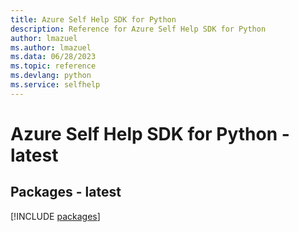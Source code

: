 ```yaml
---
title: Azure Self Help SDK for Python
description: Reference for Azure Self Help SDK for Python
author: lmazuel
ms.author: lmazuel
ms.data: 06/28/2023
ms.topic: reference
ms.devlang: python
ms.service: selfhelp
---
```

# Azure Self Help SDK for Python - latest
## Packages - latest
[!INCLUDE [packages](self-help-index.md)]